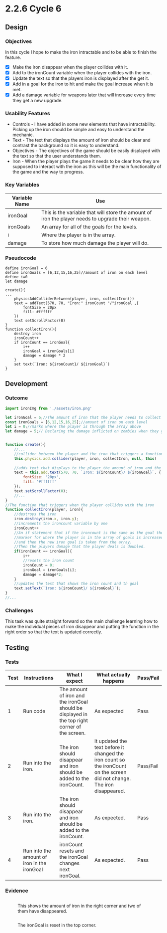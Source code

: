 # 2.2.6 Cycle 6

## Design

### Objectives

In this cycle I hope to make the iron intractable and to be able to finish the feature.

* [x] Make the iron disappear when the player collides with it.
* [x] Add to the ironCount variable when the player collides with the iron.
* [x] Update the text so that the players iron is displayed after the get it.
* [x] Add in a goal for the iron to hit and make the goal increase when it is met.
* [x] Add a damage variable for weapons later that will increase every time they get a new upgrade.

### Usability Features

* Controls - I have added in some new elements that have intractability. Picking up the iron should be simple and easy to understand the mechanic.
* Text - The text that displays the amount of iron should be clear and contrast the background so it is easy to understand.
* Objectives - The objectives of the game should be easily displayed with the text so that the user understands them.
* Iron - When the player plays the game it needs to be clear how they are supposed to interact with the iron as this will be the main functionality of the game and the way to progress.

### Key Variables

| Variable Name | Use                                                                                               |
| ------------- | ------------------------------------------------------------------------------------------------- |
| ironGoal      | This is the variable that will store the amount of iron the player needs to upgrade their weapon. |
| ironGoals     | An array for all of the goals for the levels.                                                     |
| i             | Where the player is in the array.                                                                 |
| damage        | To store how much damage the player will do.                                                      |

### Pseudocode

```
define ironGoal = 6
define ironGoals = [6,12,15,16,25]//amount of iron on each level
define i=0
let damage

create(){
...
    physicsAddColliderBetween(player, iron, collectIron())
    text = addText(570, 70, "Iron:" ironCount "/"ironGoal ,{
        fontSize = 20px
        fill: #ffffff
    })
    text setScrollFactor(0)
}
function collectIron(){
    destroy iron
    ironCount++
    if ironCount == ironGoal{
        i++
        ironGoal = ironGoals[i]
        damage = damage * 2
    }
    set text(`Iron: ${ironCount}/ ${ironGoal}`)
}
```

## Development

### Outcome

```javascript
import ironImg from './assets/iron.png'

let ironGoal = 6;//The amount of iron that the player needs to collect when the game first starts is set to 6.
const ironGoals = [6,12,15,16,25];//amount of iron on each level
let i = 0;//marks where the player is through the array above
let damage = 5;// Declaring the damage inflicted on zombies when they get shot as 5


function create(){
    //...
    //collider between the player and the iron that triggers a function when they collide.
    this.physics.add.collider(player, iron, collectIron, null, this)
    
    //adds text that displays to the player the amount of iron and the amount that they need to collect to progress.
    text = this.add.text(570, 70, `Iron: ${ironCount}/ ${ironGoal}`, {
        fontSize: '20px',
        fill: '#ffffff'
    });
    text.setScrollFactor(0);
    //...
}
//The function that triggers when the player collides with the iron
function collectIron(player, iron){
    //destroys the iron
    iron.destroy(iron.x, iron.y);
    //increments the ironcount variable by one
    ironCount++
    //An if statement that if the ironcount is the same as the goal then the
    //marker for where the player is in the array of goals is increased by one
    //and then the new iron goal is taken from the array.
    //Then the players damage that the player deals is doubled.
    if(ironCount == ironGoal){
        i++
        //resets the iron count
        ironCount = 0;
        ironGoal = ironGoals[i];
        damage = damage*2;
    }
    //updates the text that shows the iron count and th goal
    text.setText(`Iron: ${ironCount}/ ${ironGoal}`);
}
//...
```

### Challenges

This task was quite straight forward so the main challenge learning how to make the individual pieces of iron disappear and putting the function in the right order so that the text is updated correctly.

## Testing

### Tests

| Test | Instructions                                | What I expect                                                                                  | What actually happens                                                                                                     | Pass/Fail |
| ---- | ------------------------------------------- | ---------------------------------------------------------------------------------------------- | ------------------------------------------------------------------------------------------------------------------------- | --------- |
| 1    | Run code                                    | The amount of iron and the ironGoal should be displayed in the top right corner of the screen. | As expected                                                                                                               | Pass      |
| 2    | Run into the iron.                          | The iron should disappear and iron should be added to the ironCount.                           | It updated the text before it changed the iron count so the ironCount on the screen did not change. The iron disappeared. | Pass/Fail |
| 3    | Run into the iron.                          | The iron should disappear and iron should be added to the ironCount.                           | As expected.                                                                                                              | Pass      |
| 4    | Run into the amount of iron in the ironGoal | ironCount resets and the ironGoal changes next ironGoal.                                       | As expected.                                                                                                              | Pass      |

### Evidence

<figure><img src="../.gitbook/assets/image (13) (1).png" alt=""><figcaption><p>This shows the amount of iron in the right corner and two of them have disappeared.</p></figcaption></figure>

<figure><img src="../.gitbook/assets/image (5) (3).png" alt=""><figcaption><p>The ironGoal is reset in the top corner.</p></figcaption></figure>
